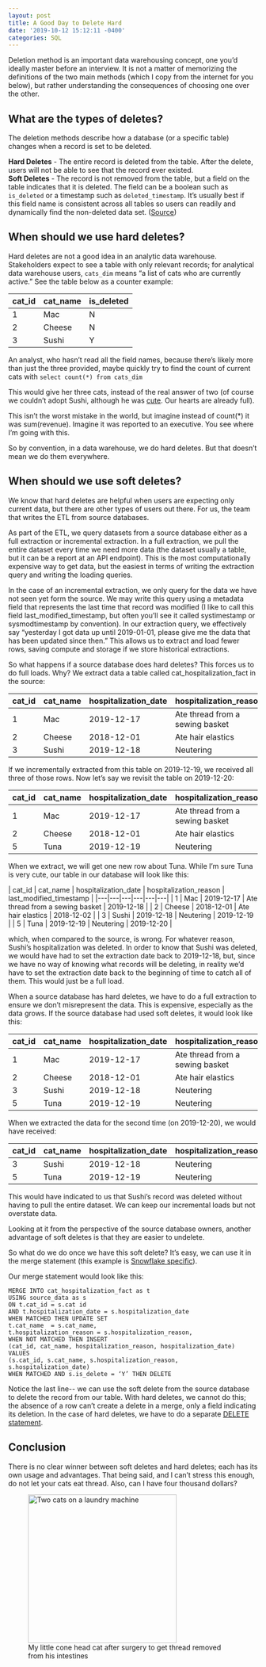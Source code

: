 ```yaml
---
layout: post
title: A Good Day to Delete Hard
date: '2019-10-12 15:12:11 -0400'
categories: SQL
---
```


Deletion method is an important data warehousing concept, one you’d ideally master before an interview. It is not a matter of memorizing the definitions of the two main methods (which I copy from the internet for you below), but rather understanding the consequences of choosing one over the other. 

## What are the types of deletes?

The deletion methods describe how a database (or a specific table) changes when a record is set to be deleted.

**Hard Deletes** - The entire record is deleted from the table. After the delete, users will not be able to see that the record ever existed.<br>
**Soft Deletes** - The record is not removed from the table, but a field on the table indicates that it is deleted. The field can be a boolean such as `is_deleted` or a timestamp such as `deleted_timestamp`. It’s usually best if this field name is consistent across all tables so users can readily and dynamically find the non-deleted data set.
([Source](https://www.stitchdata.com/docs/replication/deleted-record-handling))


## When should we use hard deletes?

Hard deletes are not a good idea in an analytic data warehouse. Stakeholders expect to see a table with only relevant records; for analytical data warehouse users, `cats_dim` means “a list of cats who are currently active.” See the table below as a counter example:

| cat_id  | cat_name  | is_deleted  |
|---|---|---|
| 1  | Mac  |  N |
| 2  | Cheese  |  N |
| 3  | Sushi  | Y  |

An analyst, who hasn’t read all the field names, because there’s likely more than just the three provided, maybe quickly try to find the count of current cats with
`select count(*) from cats_dim`

This would give her three cats, instead of the real answer of two (of course we couldn’t adopt Sushi, although he was [cute](https://www.instagram.com/p/B6QpTtNpniF/). Our hearts are already full).

This isn’t the worst mistake in the world, but imagine instead of count(*) it was sum(revenue). Imagine it was reported to an executive. You see where I’m going with this.

So by convention, in a data warehouse, we do hard deletes. But that doesn’t mean we do them everywhere.

## When should we use soft deletes?

We know that hard deletes are helpful when users are expecting only current data, but there are other types of users out there. For us, the team that writes the ETL from source databases.

As part of the ETL, we query datasets from a source database either as a full extraction or incremental extraction. In a full extraction, we pull the entire dataset every time we need more data (the dataset usually a table, but it can be a report at an API endpoint). This is the most computationally expensive way to get data, but the easiest in terms of writing the extraction query and writing the loading queries.

In the case of an incremental extraction, we only query for the data we have not seen yet form the source. We may write this query using a metadata field that represents the last time that record was modified (I like to call this field last_modified_timestamp, but often you’ll see it called systimestamp or sysmodtimestamp by convention). In our extraction query, we effectively say “yesterday I got data up until 2019-01-01, please give me the data that has been updated since then.” This allows us to extract and load fewer rows, saving compute and storage if we store historical extractions.

So what happens if a source database does hard deletes? This forces us to do full loads. Why? We extract data a table called cat_hospitalization_fact in the source:


| cat_id  | cat_name  | hospitalization_date  | hospitalization_reason  | last_modified_timestamp  |
|---|---|---|---|---|
| 1  | Mac  |  2019-12-17 | Ate thread from a sewing basket | 2019-12-18 |
| 2  | Cheese  | 2018-12-01 | Ate hair elastics | 2018-12-02 |
| 3  | Sushi  | 2019-12-18 | Neutering | 2019-12-19 |


If we incrementally extracted from this table on 2019-12-19, we received all three of those rows. Now let’s say we revisit the table on 2019-12-20:

| cat_id  | cat_name  | hospitalization_date  | hospitalization_reason  | last_modified_timestamp  |
|---|---|---|---|---|
| 1  | Mac  |  2019-12-17 | Ate thread from a sewing basket | 2019-12-18 |
| 2  | Cheese  | 2018-12-01 | Ate hair elastics | 2018-12-02 |
| 5  | Tuna  | 2019-12-19 | Neutering | 2019-12-20 |

When we extract, we will get one new row about Tuna. While I’m sure Tuna is very cute, our table in our database will look like this:

| cat_id  | cat_name  | hospitalization_date  | hospitalization_reason  | last_modified_timestamp  |
|---|---|---|---|---|---|
| 1  | Mac  |  2019-12-17 | Ate thread from a sewing basket | 2019-12-18 |
| 2  | Cheese  | 2018-12-01 | Ate hair elastics | 2018-12-02 |
| 3  | Sushi  | 2019-12-18 | Neutering | 2019-12-19 |
| 5  | Tuna  | 2019-12-19 | Neutering | 2019-12-20 |

which, when compared to the source, is wrong. For whatever reason, Sushi’s hospitalization was deleted. In order to know that Sushi was deleted, we would have had to set the extraction date back to 2019-12-18, but, since we have no way of knowing what records will be deleting, in reality we’d have to set the extraction date back to the beginning of time to catch all of them. This would just be a full load.

When a source database has hard deletes, we have to do a full extraction to ensure we don’t misrepresent the data. This is expensive, especially as the data grows. If the source database had used soft deletes, it would look like this:

| cat_id  | cat_name  | hospitalization_date  | hospitalization_reason  | is_deleted | last_modified_timestamp 
|---|---|---|---|---|---|
| 1  | Mac  |  2019-12-17 | Ate thread from a sewing basket | N |2019-12-18 |
| 2  | Cheese  | 2018-12-01 | Ate hair elastics | N | 2018-12-02 |
| 3  | Sushi  | 2019-12-18 | Neutering | Y | 2019-12-20 |
| 5  | Tuna  | 2019-12-19 | Neutering | N | 2019-12-20 |

When we extracted the data for the second time (on 2019-12-20), we would have received:

| cat_id  | cat_name  | hospitalization_date  | hospitalization_reason  | is_deleted | last_modified_timestamp |
|---|---|---|---|---|---|
| 3  | Sushi  | 2019-12-18 | Neutering | Y | 2019-12-20 |
| 5  | Tuna  | 2019-12-19 | Neutering | N | 2019-12-20 |

This would have indicated to us that Sushi’s record was deleted without having to pull the entire dataset.  We can keep our incremental loads but not overstate data.

Looking at it from the perspective of the source database owners, another advantage of soft deletes is that they are easier to undelete. 

So what do we do once we have this soft delete? It’s easy, we can use it in the merge statement (this example is [Snowflake specific](https://docs.snowflake.net/manuals/sql-reference/sql/merge.html)). 

Our merge statement would look like this:

```
MERGE INTO cat_hospitalization_fact as t
USING source_data as s
ON t.cat_id = s.cat id
AND t.hospitalization_date = s.hospitalization_date
WHEN MATCHED THEN UPDATE SET
t.cat_name  = s.cat_name,
t.hospitalization_reason = s.hospitalization_reason,
WHEN NOT MATCHED THEN INSERT
(cat_id, cat_name, hospitalization_reason, hospitalization_date)
VALUES 
(s.cat_id, s.cat_name, s.hospitalization_reason, s.hospitalization_date)
WHEN MATCHED AND s.is_delete = ‘Y’ THEN DELETE
```

Notice the last line-- we can use the soft delete from the source database to delete the record from our table. With hard deletes, we cannot do this; the absence of a row can’t create a delete in a merge, only a field indicating its deletion. In the case of hard deletes, we have to do a separate [DELETE statement](https://docs.snowflake.net/manuals/sql-reference/sql/delete.html).


## Conclusion
There is no clear winner between soft deletes and hard deletes; each has its own usage and advantages. That being said, and I can’t stress this enough, do not let your cats eat thread. Also, can I have four thousand dollars?

<figure >
<img src="https://github.com/alisaraa/alisaraa.github.io/blob/master/images/cone_head.png?raw=true" alt="Two cats on a laundry machine"  height="300">
<br>My little cone head cat after surgery to get thread removed from his intestines 
</figure>
